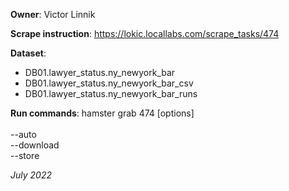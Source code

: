 **Owner**: Victor Linnik
 
**Scrape instruction**: https://lokic.locallabs.com/scrape_tasks/474

**Dataset**:
- DB01.lawyer_status.ny_newyork_bar
- DB01.lawyer_status.ny_newyork_bar_csv
- DB01.lawyer_status.ny_newyork_bar_runs

**Run commands**: hamster grab 474 [options]
<br><br>--auto
<br>--download
<br>--store

_July 2022_
